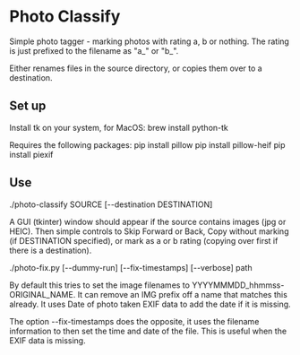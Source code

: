 # Photo Classify

Simple photo tagger - marking photos with rating a, b or nothing. The rating is just prefixed to the filename as "a_" or "b_".

Either renames files in the source directory, or copies them over to a destination.

## Set up

Install tk on your system, for MacOS:
    brew install python-tk

Requires the following packages:
    pip install pillow
    pip install pillow-heif
    pip install piexif

## Use

./photo-classify SOURCE [--destination DESTINATION]

A GUI (tkinter) window should appear if the source contains images (jpg or HEIC). Then simple controls to Skip Forward or Back, Copy without marking (if DESTINATION specified), or mark as a or b rating (copying over first if there is a destination).

./photo-fix.py [--dummy-run] [--fix-timestamps] [--verbose] path

By default this tries to set the image filenames to YYYYMMMDD_hhmmss-ORIGINAL_NAME. It can remove an IMG prefix off a name that matches this already. It uses Date of photo taken EXIF data to add the date if it is missing.

The option --fix-timestamps does the opposite, it uses the filename information to then set the time and date of the file. This is useful when the EXIF data is missing.

